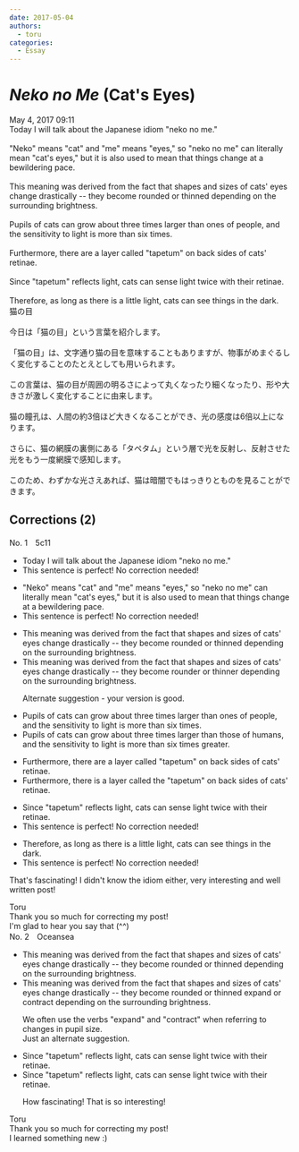 ```yaml
---
date: 2017-05-04
authors:
  - toru
categories:
  - Essay
---
```


<h1 id="subject_show"><strong><em>Neko no Me</strong></em> (Cat's Eyes)</h1>
<div class="date">May 4, 2017 09:11</div>
<div id="post"><div id="body_show_ori">
Today I will talk about the Japanese idiom "neko no me."<br/><br/>"Neko" means "cat" and "me" means "eyes," so "neko no me" can literally mean "cat's eyes," but it is also used to mean that things change at a bewildering pace.<br/><br/>This meaning was derived from the fact that shapes and sizes of cats' eyes change drastically -- they become rounded or thinned depending on the surrounding brightness.<br/><br/>Pupils of cats can grow about three times larger than ones of people, and the sensitivity to light is more than six times.<br/><br/>Furthermore, there are a layer called "tapetum" on back sides of cats' retinae.<br/><br/>Since "tapetum" reflects light, cats can sense light twice with their retinae.<br/><br/>Therefore, as long as there is a little light, cats can see things in the dark.
</div></div>

<!-- more -->

<div id="post_ja"><div id="body_show_mo">
猫の目<br/><br/>今日は「猫の目」という言葉を紹介します。<br/><br/>「猫の目」は、文字通り猫の目を意味することもありますが、物事がめまぐるしく変化することのたとえとしても用いられます。<br/><br/>この言葉は、猫の目が周囲の明るさによって丸くなったり細くなったり、形や大きさが激しく変化することに由来します。<br/><br/>猫の瞳孔は、人間の約3倍ほど大きくなることができ、光の感度は6倍以上になります。<br/><br/>さらに、猫の網膜の裏側にある「タペタム」という層で光を反射し、反射させた光をもう一度網膜で感知します。<br/><br/>このため、わずかな光さえあれば、猫は暗闇でもはっきりとものを見ることができます。
</div></div>

## Corrections (2)
<div id="block"><div class="first_name"> No. 1　<span class="just_name">5c11</span></div><div id="block2">
<ul class="correction_field">
<li class="incorrect">Today I will talk about the Japanese idiom "neko no me."</li>
<li class="corrected perfect">This sentence is perfect! No correction needed!</li>
</ul>
<ul class="correction_field">
<li class="incorrect">"Neko" means "cat" and "me" means "eyes," so "neko no me" can literally mean "cat's eyes," but it is also used to mean that things change at a bewildering pace.</li>
<li class="corrected perfect">This sentence is perfect! No correction needed!</li>
</ul>
<ul class="correction_field">
<li class="incorrect">This meaning was derived from the fact that shapes and sizes of cats' eyes change drastically -- they become rounded or thinned depending on the surrounding brightness.</li>
<li class="corrected correct">
This meaning was derived from the fact that shapes and sizes of cats' eyes change drastically -- they become rounde<span class="f_red">r</span> or thinne<span class="f_red">r</span> depending on the surrounding brightness.
<p class="correction_comment">Alternate suggestion - your version is good.</p>
</li>
</ul>
<ul class="correction_field">
<li class="incorrect">Pupils of cats can grow about three times larger than ones of people, and the sensitivity to light is more than six times.</li>
<li class="corrected correct">
Pupils of cats can grow about three times larger than <span class="f_red">those</span> of <span class="f_red">humans</span>, and the sensitivity to light is more than six times <span class="f_blue">greater</span>.
</li>
</ul>
<ul class="correction_field">
<li class="incorrect">Furthermore, there are a layer called "tapetum" on back sides of cats' retinae.</li>
<li class="corrected correct">
Furthermore, there <span class="f_red">is</span> a layer called <span class="f_blue">the</span> "tapetum" on back sides of cats' retinae.
</li>
</ul>
<ul class="correction_field">
<li class="incorrect">Since "tapetum" reflects light, cats can sense light twice with their retinae.</li>
<li class="corrected perfect">This sentence is perfect! No correction needed!</li>
</ul>
<ul class="correction_field">
<li class="incorrect">Therefore, as long as there is a little light, cats can see things in the dark.</li>
<li class="corrected perfect">This sentence is perfect! No correction needed!</li>
</ul>
<p class="comment_small">
 That's fascinating! I didn't know the idiom either, very interesting and well written post!
</p>

</div><div class="name"><span class="just_name">Toru</span><br>
Thank you so much for correcting my post!<br/>I'm glad to hear you say that (^^)
</div>
</div>
<div id="block"><div class="first_name"> No. 2　<span class="just_name">Oceansea</span></div><div id="block2">
<ul class="correction_field">
<li class="incorrect">This meaning was derived from the fact that shapes and sizes of cats' eyes change drastically -- they become rounded or thinned depending on the surrounding brightness.</li>
<li class="corrected correct">
This meaning was derived from the fact that shapes and sizes of cats' eyes change drastically -- they <span class="f_gray"><span class="sline">become rounded or thinned</span></span> <span class="f_blue">expand or contract </span>depending on the surrounding brightness.
<p class="correction_comment">We often use the verbs "expand" and "contract" when referring to changes in pupil size.<br/>Just an alternate suggestion.</p>
</li>
</ul>
<ul class="correction_field">
<li class="incorrect">Since "tapetum" reflects light, cats can sense light twice with their retinae.</li>
<li class="corrected correct">
Since "tapetum" reflects light, cats can sense light twice with their retinae.
<p class="correction_comment">How fascinating! That is so interesting!</p>
</li>
</ul>
</div><div class="name"><span class="just_name">Toru</span><br>
Thank you so much for correcting my post!<br/>I learned something new :)
</div>
</div>
